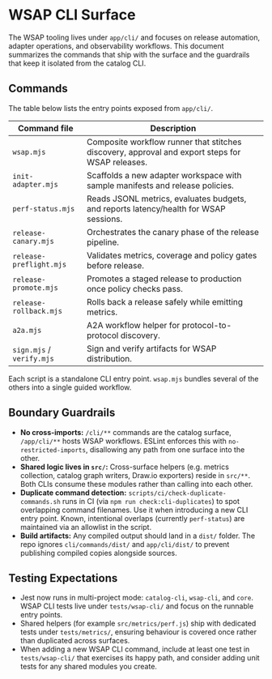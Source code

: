 # WSAP CLI Surface

The WSAP tooling lives under `app/cli/` and focuses on release automation, adapter
operations, and observability workflows. This document summarizes the commands that
ship with the surface and the guardrails that keep it isolated from the catalog CLI.

## Commands

The table below lists the entry points exposed from `app/cli/`.

| Command file | Description |
| --- | --- |
| `wsap.mjs` | Composite workflow runner that stitches discovery, approval and export steps for WSAP releases. |
| `init-adapter.mjs` | Scaffolds a new adapter workspace with sample manifests and release policies. |
| `perf-status.mjs` | Reads JSONL metrics, evaluates budgets, and reports latency/health for WSAP sessions. |
| `release-canary.mjs` | Orchestrates the canary phase of the release pipeline. |
| `release-preflight.mjs` | Validates metrics, coverage and policy gates before release. |
| `release-promote.mjs` | Promotes a staged release to production once policy checks pass. |
| `release-rollback.mjs` | Rolls back a release safely while emitting metrics. |
| `a2a.mjs` | A2A workflow helper for protocol-to-protocol discovery. |
| `sign.mjs` / `verify.mjs` | Sign and verify artifacts for WSAP distribution. |

Each script is a standalone CLI entry point. `wsap.mjs` bundles several of the others
into a single guided workflow.

## Boundary Guardrails

- **No cross-imports:** `/cli/**` commands are the catalog surface, `/app/cli/**` hosts
  WSAP workflows. ESLint enforces this with `no-restricted-imports`, disallowing any
  path from one surface into the other.
- **Shared logic lives in `src/`:** Cross-surface helpers (e.g. metrics collection,
  catalog graph writers, Draw.io exporters) reside in `src/**`. Both CLIs consume these
  modules rather than calling into each other.
- **Duplicate command detection:** `scripts/ci/check-duplicate-commands.sh` runs in CI
  (via `npm run check:cli-duplicates`) to spot overlapping command filenames. Use it
  when introducing a new CLI entry point. Known, intentional overlaps (currently
  `perf-status`) are maintained via an allowlist in the script.
- **Build artifacts:** Any compiled output should land in a `dist/` folder. The repo
  ignores `cli/commands/dist/` and `app/cli/dist/` to prevent publishing compiled
  copies alongside sources.

## Testing Expectations

- Jest now runs in multi-project mode: `catalog-cli`, `wsap-cli`, and `core`. WSAP CLI
  tests live under `tests/wsap-cli/` and focus on the runnable entry points.
- Shared helpers (for example `src/metrics/perf.js`) ship with dedicated tests under
  `tests/metrics/`, ensuring behaviour is covered once rather than duplicated across
  surfaces.
- When adding a new WSAP CLI command, include at least one test in `tests/wsap-cli/`
  that exercises its happy path, and consider adding unit tests for any shared modules
  you create.
